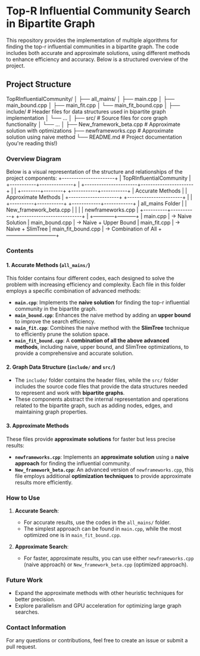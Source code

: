 # Top-R Influential Community Search in Bipartite Graph

This repository provides the implementation of multiple algorithms for finding the top-r influential communities in a bipartite graph. The code includes both accurate and approximate solutions, using different methods to enhance efficiency and accuracy. Below is a structured overview of the project.

## Project Structure
TopRInfluentialCommunity/
│
├── all_mains/
│   ├── main.cpp
│   ├── main_bound.cpp
│   ├── main_fit.cpp
│   └── main_fit_bound.cpp
│
├── include/             # Header files for data structures used in bipartite graph implementation
│   └── ...
│
├── src/                 # Source files for core graph functionality
│   └── ...
│
├── New_framework_beta.cpp   # Approximate solution with optimizations
├── newframeworks.cpp        # Approximate solution using naive method
└── README.md                # Project documentation (you're reading this!)
### Overview Diagram

Below is a visual representation of the structure and relationships of the project components:
                       +----------------------+
                       |  TopRInfluentialCommunity  |
                       +-----------+--------------+
                                   |
            +----------------------+----------------------+
            |                                               |
   +--------+--------+                          +-----------+-----------+
   |  Accurate Methods  |                          | Approximate Methods   |
   +---------------------+                          +-----------------------+
            |                                                |
 +----------+-----------+                       +------------+------------+
 | all_mains Folder      |                       |  New_framework_beta.cpp |
 |                      |                       |  newframeworks.cpp       |
 +----------+-----------+                       +--------------------------+
            |
+———––+–––––––+
| main.cpp                    | -> Naive Solution
| main_bound.cpp              | -> Naive + Upper Bound
| main_fit.cpp                | -> Naive + SlimTree
| main_fit_bound.cpp          | -> Combination of All
+—————————–+
### Contents

#### 1. **Accurate Methods** (`all_mains/`)

This folder contains four different codes, each designed to solve the problem with increasing efficiency and complexity. Each file in this folder employs a specific combination of advanced methods:

- **`main.cpp`**: Implements the **naive solution** for finding the top-r influential community in the bipartite graph.
- **`main_bound.cpp`**: Enhances the naive method by adding an **upper bound** to improve the search efficiency.
- **`main_fit.cpp`**: Combines the naive method with the **SlimTree** technique to efficiently prune the solution space.
- **`main_fit_bound.cpp`**: A **combination of all the above advanced methods**, including naive, upper bound, and SlimTree optimizations, to provide a comprehensive and accurate solution.

#### 2. **Graph Data Structure** (`include/` and `src/`)

- The `include/` folder contains the header files, while the `src/` folder includes the source code files that provide the data structures needed to represent and work with **bipartite graphs**.
- These components abstract the internal representation and operations related to the bipartite graph, such as adding nodes, edges, and maintaining graph properties.

#### 3. **Approximate Methods**

These files provide **approximate solutions** for faster but less precise results:

- **`newframeworks.cpp`**: Implements an **approximate solution** using a **naive approach** for finding the influential community.
- **`New_framework_beta.cpp`**: An advanced version of `newframeworks.cpp`, this file employs additional **optimization techniques** to provide approximate results more efficiently.

### How to Use

1. **Accurate Search**:
   - For accurate results, use the codes in the `all_mains/` folder.
   - The simplest approach can be found in `main.cpp`, while the most optimized one is in `main_fit_bound.cpp`.

2. **Approximate Search**:
   - For faster, approximate results, you can use either `newframeworks.cpp` (naive approach) or `New_framework_beta.cpp` (optimized approach).

### Future Work

- Expand the approximate methods with other heuristic techniques for better precision.
- Explore parallelism and GPU acceleration for optimizing large graph searches.

### Contact Information

For any questions or contributions, feel free to create an issue or submit a pull request.
